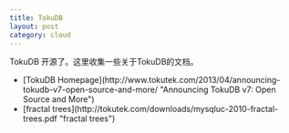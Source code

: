 ```yaml
---
title: TokuDB
layout: post
category: cloud
---
```

<p> TokuDB 开源了。这里收集一些关于TokuDB的文档。</p>
<ul>
<li> [TokuDB Homepage](http://www.tokutek.com/2013/04/announcing-tokudb-v7-open-source-and-more/ "Announcing TokuDB v7: Open Source and More")</li>
<li> [fractal trees](http://tokutek.com/downloads/mysqluc-2010-fractal-trees.pdf "fractal trees") </li>
</ul>
